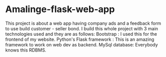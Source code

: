 # Amalinge-flask-web-app
This project is about a web app having company ads and a feedback form to use build customer - seller bond.
I build this whole project with 3 main technologies used and they are as follows:
Bootstrap : I used this for the frontend of my website.
Python's Flask framework : This is an amazing framework to work on web dev as backend.
MySql database: Everybody knows this RDBMS.
